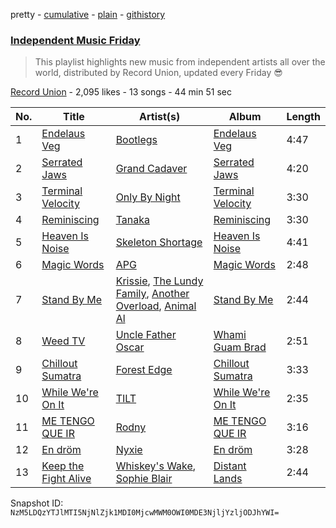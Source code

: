 pretty - [cumulative](/playlists/cumulative/3PF0U9lqNSODHjJq28lmvA.md) - [plain](/playlists/plain/3PF0U9lqNSODHjJq28lmvA) - [githistory](https://github.githistory.xyz/mackorone/spotify-playlist-archive/blob/main/playlists/plain/3PF0U9lqNSODHjJq28lmvA)

### [Independent Music Friday](https://open.spotify.com/playlist/3PF0U9lqNSODHjJq28lmvA)

> This playlist highlights new music from independent artists all over the world, distributed by Record Union, updated every Friday 😎

[Record Union](https://open.spotify.com/user/recordunion) - 2,095 likes - 13 songs - 44 min 51 sec

| No. | Title | Artist(s) | Album | Length |
|---|---|---|---|---|
| 1 | [Endelaus Veg](https://open.spotify.com/track/3I2s2aMjP6zObtNq4mpuI4) | [Bootlegs](https://open.spotify.com/artist/06NpyvDgWUFo5YPdLkRZp3) | [Endelaus Veg](https://open.spotify.com/album/4SKTLQongv0eFc3Om0xxec) | 4:47 |
| 2 | [Serrated Jaws](https://open.spotify.com/track/0gyOBgNqhNNVUd69XIeXzx) | [Grand Cadaver](https://open.spotify.com/artist/6K520oxrZlHZC5MSALzFZC) | [Serrated Jaws](https://open.spotify.com/album/7INxnrC3ZAWEO5kLwkDBy7) | 4:20 |
| 3 | [Terminal Velocity](https://open.spotify.com/track/40feYW0541aw32cHHmhXCm) | [Only By Night](https://open.spotify.com/artist/0oEQuhufOFE2MLw8bW9E4i) | [Terminal Velocity](https://open.spotify.com/album/5WWHTkPwWc4hDojEuMBdQY) | 3:30 |
| 4 | [Reminiscing](https://open.spotify.com/track/2WX93lwyQOS0Cl7lXdJ7uU) | [Tanaka](https://open.spotify.com/artist/2jKPaC2ezYgEFsMBScc1mH) | [Reminiscing](https://open.spotify.com/album/5VV7wRhx2WljCEzzuNizkM) | 3:30 |
| 5 | [Heaven Is Noise](https://open.spotify.com/track/78UB6Pj551OsTxqCeFqZXv) | [Skeleton Shortage](https://open.spotify.com/artist/2uEb2qRHEXTuLcZPb5l63e) | [Heaven Is Noise](https://open.spotify.com/album/2HHAoBXw4HXREWhv6oLmqR) | 4:41 |
| 6 | [Magic Words](https://open.spotify.com/track/2X06KZ11o9D08owHs2pO0z) | [APG](https://open.spotify.com/artist/43WWpQzBvWugFPxprqm1Z7) | [Magic Words](https://open.spotify.com/album/7aJP5myrQwY2qlxUGpPoPY) | 2:48 |
| 7 | [Stand By Me](https://open.spotify.com/track/33LaFP8eNi0hZEwSDVpCLa) | [Krissie](https://open.spotify.com/artist/4H5pk9gnVCiVIXuh6cGNdM), [The Lundy Family](https://open.spotify.com/artist/5bM6pUB6wgmsWaLS9y2ajp), [Another Overload](https://open.spotify.com/artist/2v3S7Ub3u6Zs3hNu8Hq6Yw), [Animal Al](https://open.spotify.com/artist/2V267Zdwe3Wm40XdvY9LQJ) | [Stand By Me](https://open.spotify.com/album/7qU3W6roTxZ5KBf5QqTLDK) | 2:44 |
| 8 | [Weed TV](https://open.spotify.com/track/5LgGDkgCzNzOFBBNwrfMg9) | [Uncle Father Oscar](https://open.spotify.com/artist/6wAfUy9tcrA7MLqAbzCf2h) | [Whami Guam Brad](https://open.spotify.com/album/2UeqEDbvZaQ1rzfd7UMlu2) | 2:51 |
| 9 | [Chillout Sumatra](https://open.spotify.com/track/5yLskZtctTfIf0OmDUqsVP) | [Forest Edge](https://open.spotify.com/artist/6ID6yxO713Bx1rOmwNjLyI) | [Chillout Sumatra](https://open.spotify.com/album/0hFnGELYJ0eENtuH5ooSnU) | 3:33 |
| 10 | [While We're On It](https://open.spotify.com/track/5Ci1oEOBYJx4rbnlCLHZcn) | [TILT](https://open.spotify.com/artist/4ifaahwu79ZwKXA2WmsfMj) | [While We're On It](https://open.spotify.com/album/4L753c23ko1Vfnl6Ty2GET) | 2:35 |
| 11 | [ME TENGO QUE IR](https://open.spotify.com/track/0QilGvc2ukisHFbG80BlbU) | [Rodny](https://open.spotify.com/artist/4wbDY8PL52OgD6HSeiGa6C) | [ME TENGO QUE IR](https://open.spotify.com/album/1hkUWyUzkmuEauNuRwKbUV) | 3:16 |
| 12 | [En dröm](https://open.spotify.com/track/3Eqc20FVhkUXAh7T70qZZH) | [Nyxie](https://open.spotify.com/artist/2oC7B4aRH9IcKyn5ltxRoQ) | [En dröm](https://open.spotify.com/album/1hBo7nqgqXRrzFnMJJnx22) | 3:28 |
| 13 | [Keep the Fight Alive](https://open.spotify.com/track/0GN9C8sjhNj19EbyvcHWoI) | [Whiskey's Wake](https://open.spotify.com/artist/1rNu83JCEN6NnRXmSMZrci), [Sophie Blair](https://open.spotify.com/artist/66vUjZhH2eD9vWzWgQsYbT) | [Distant Lands](https://open.spotify.com/album/6H7lhn9T6mnBqzfeKdA2VG) | 2:44 |

Snapshot ID: `NzM5LDQzYTJlMTI5NjNlZjk1MDI0MjcwMWM0OWI0MDE3NjljYzljODJhYWI=`
